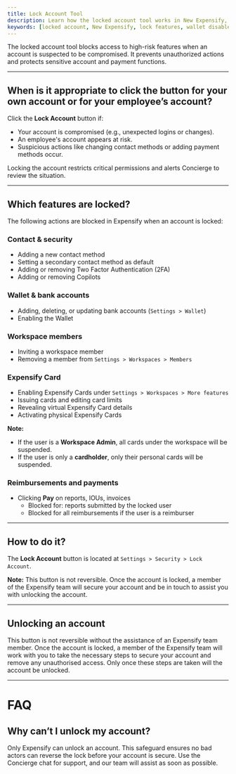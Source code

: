 ```yaml
---
title: Lock Account Tool
description: Learn how the locked account tool works in New Expensify, when to use it, what features are blocked, and how users can regain access.
keywords: [locked account, New Expensify, lock features, wallet disabled, card suspended, 2FA blocked, unlock account]
---
```

<div id="new-expensify" markdown="1">

The locked account tool blocks access to high-risk features when an account is suspected to be compromised. It prevents unauthorized actions and protects sensitive account and payment functions.

---

## When is it appropriate to click the button for your own account or for your employee’s account?

Click the **Lock Account** button if:
- Your account is compromised (e.g., unexpected logins or changes).
- An employee's account appears at risk.
- Suspicious actions like changing contact methods or adding payment methods occur.

Locking the account restricts critical permissions and alerts Concierge to review the situation.

---

## Which features are locked?

The following actions are blocked in Expensify when an account is locked:

### Contact & security
- Adding a new contact method  
- Setting a secondary contact method as default  
- Adding or removing Two Factor Authentication (2FA)  
- Adding or removing Copilots  

### Wallet & bank accounts
- Adding, deleting, or updating bank accounts (`Settings > Wallet`)  
- Enabling the Wallet  

### Workspace members
- Inviting a workspace member  
- Removing a member from `Settings > Workspaces > Members`

### Expensify Card
- Enabling Expensify Cards under `Settings > Workspaces > More features`  
- Issuing cards and editing card limits  
- Revealing virtual Expensify Card details  
- Activating physical Expensify Cards 

**Note:**  
- If the user is a **Workspace Admin**, all cards under the workspace will be suspended.  
- If the user is only a **cardholder**, only their personal cards will be suspended.

### Reimbursements and payments
- Clicking **Pay** on reports, IOUs, invoices  
  - Blocked for: reports submitted by the locked user  
  - Blocked for all reimbursements if the user is a reimburser

---

## How to do it?

The **Lock Account** button is located at `Settings > Security > Lock Account`.

**Note:** This button is not reversible. Once the account is locked, a member of the Expensify team will secure your account and be in touch to assist you with unlocking the account. 

---

## Unlocking an account

This button is not reversible without the assistance of an Expensify team member. Once the account is locked, a member of the Expensify team will work with you to take the necessary steps to secure your account and remove any unauthorised access. Only once these steps are taken will the account be unlocked. 

---

# FAQ

## Why can’t I unlock my account?

Only Expensify can unlock an account. This safeguard ensures no bad actors can reverse the lock before your account is secure. Use the Concierge chat for support, and our team will assist as soon as possible.

</div>
